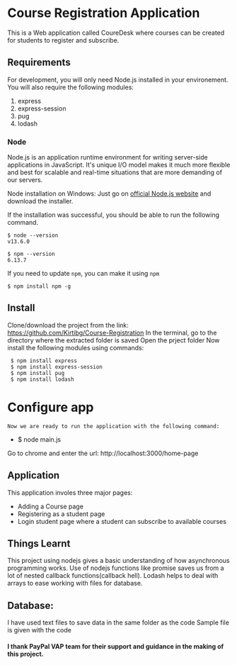 # Course Registration Application

This is a Web application called CoureDesk where courses can be created for students to register and subscribe. 

## Requirements

For development, you will only need Node.js installed in your environement. You will also require the following modules:
1. express
2. express-session
3. pug
4. lodash 

### Node
Node.js is an application runtime environment for writing server-side applications in JavaScript. It's unique I/O model makes it much more flexible and best for scalable and real-time situations that are more demanding of our servers.

 Node installation on Windows:
  Just go on [official Node.js website](https://nodejs.org/) and download the installer.


If the installation was successful, you should be able to run the following command.

    $ node --version
    v13.6.0

    $ npm --version
    6.13.7

If you need to update `npm`, you can make it using `npm`

    $ npm install npm -g


## Install

   Clone/download the project from the link: https://github.com/Kirtibg/Course-Registration
   In the terminal, go to the directory where the extracted folder is saved
   Open the prject folder 
   Now install the following modules using commands:
   
     $ npm install express
     $ npm install express-session
     $ npm install pug
     $ npm install lodash 





# Configure app

    Now we are ready to run the application with the following command:
-
    $ node main.js
 
Go to chrome and enter the url: http://localhost:3000/home-page



## Application
This application involes three major pages:
   - Adding a Course page
   - Registering as a student page
   - Login student page where a student can subscribe to available courses
    
## Things Learnt
This project using nodejs gives a basic understanding of how asynchronous programming works.
Use of nodejs functions like promise saves us from a lot of nested callback functions(callback hell).
Lodash helps to deal with arrays to ease working with files for database.


    
## Database:
   I have used text files to save data in the same folder as the code
   Sample file is given with the code
   
#### I thank PayPal VAP team for their support and guidance in the making of this project.
